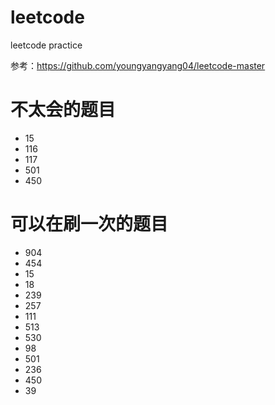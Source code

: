 # leetcode
leetcode practice

参考：https://github.com/youngyangyang04/leetcode-master

# 不太会的题目
- 15
- 116
- 117
- 501
- 450

# 可以在刷一次的题目
- 904
- 454
- 15
- 18
- 239
- 257
- 111
- 513
- 530
- 98
- 501
- 236
- 450
- 39